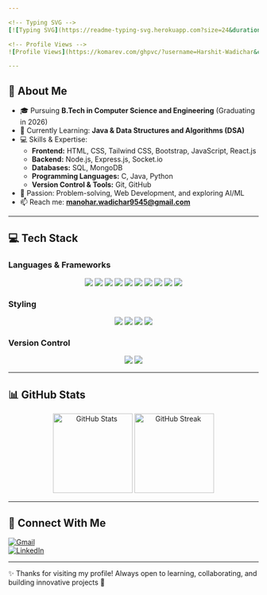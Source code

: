```yaml
---

<!-- Typing SVG -->
[![Typing SVG](https://readme-typing-svg.herokuapp.com?size=24&duration=4000&color=00F7FF&vCenter=true&multiline=true&width=600&height=80&lines=👋+Welcome+to+My+Profile!;I'm+Harshit+Wadichar+-+CSE+Student+%26+Developer)](https://git.io/typing-svg)

<!-- Profile Views -->
![Profile Views](https://komarev.com/ghpvc/?username=Harshit-Wadichar&color=blue&style=flat-square)

---
```


## 🚀 About Me
- 🎓 Pursuing **B.Tech in Computer Science and Engineering** (Graduating in 2026)  
- 🌱 Currently Learning: **Java & Data Structures and Algorithms (DSA)**  
- 💻 Skills & Expertise:  
  - **Frontend:** HTML, CSS, Tailwind CSS, Bootstrap, JavaScript, React.js  
  - **Backend:** Node.js, Express.js, Socket.io  
  - **Databases:** SQL, MongoDB  
  - **Programming Languages:** C, Java, Python  
  - **Version Control & Tools:** Git, GitHub  
- 🧠 Passion: Problem-solving, Web Development, and exploring AI/ML  
- 📫 Reach me: **manohar.wadichar9545@gmail.com**  

---

## 💻 Tech Stack

### **Languages & Frameworks**
<p align="center">
  <a href="https://en.wikipedia.org/wiki/C_(programming_language)" target="_blank"><img src="https://img.shields.io/badge/C-00599C?logo=c&logoColor=white&style=for-the-badge" /></a>
  <a href="https://www.java.com/" target="_blank"><img src="https://img.shields.io/badge/Java-007396?logo=openjdk&logoColor=white&style=for-the-badge" /></a>
  <a href="https://www.python.org/" target="_blank"><img src="https://img.shields.io/badge/Python-3776AB?logo=python&logoColor=white&style=for-the-badge" /></a>
  <a href="https://developer.mozilla.org/en-US/docs/Web/JavaScript" target="_blank"><img src="https://img.shields.io/badge/JavaScript-000000?logo=javascript&logoColor=F7DF1E&style=for-the-badge" /></a>
  <a href="https://reactjs.org/" target="_blank"><img src="https://img.shields.io/badge/React-20232A?logo=react&logoColor=61DAFB&style=for-the-badge" /></a>
  <a href="https://nodejs.org/" target="_blank"><img src="https://img.shields.io/badge/Node.js-339933?logo=node.js&logoColor=white&style=for-the-badge" /></a>
  <a href="https://expressjs.com/" target="_blank"><img src="https://img.shields.io/badge/Express.js-000000?logo=express&logoColor=white&style=for-the-badge" /></a>
  <a href="https://socket.io/" target="_blank"><img src="https://img.shields.io/badge/Socket.io-010101?logo=socketdotio&logoColor=white&style=for-the-badge" /></a>
  <a href="https://www.mongodb.com/" target="_blank"><img src="https://img.shields.io/badge/MongoDB-47A248?logo=mongodb&logoColor=white&style=for-the-badge" /></a>
  <a href="https://www.mysql.com/" target="_blank"><img src="https://img.shields.io/badge/MySQL-4479A1?logo=mysql&logoColor=white&style=for-the-badge" /></a>
</p>


### **Styling**
<p align="center">
  <a href="https://developer.mozilla.org/en-US/docs/Web/Guide/HTML/HTML5" target="_blank"><img src="https://img.shields.io/badge/HTML5-E34F26?logo=html5&logoColor=white&style=for-the-badge" /></a>
  <a href="https://developer.mozilla.org/en-US/docs/Web/CSS" target="_blank"><img src="https://img.shields.io/badge/CSS3-1572B6?logo=css3&logoColor=white&style=for-the-badge" /></a>
  <a href="https://tailwindcss.com/" target="_blank"><img src="https://img.shields.io/badge/Tailwind_CSS-38B2AC?logo=tailwindcss&logoColor=white&style=for-the-badge" /></a>
  <a href="https://getbootstrap.com/" target="_blank"><img src="https://img.shields.io/badge/Bootstrap-7952B3?logo=bootstrap&logoColor=white&style=for-the-badge" /></a>
</p>


### **Version Control**
<p align="center">
  <a href="https://git-scm.com/" target="_blank"><img src="https://img.shields.io/badge/Git-F05032?logo=git&logoColor=white&style=for-the-badge" /></a>
  <a href="https://github.com/" target="_blank"><img src="https://img.shields.io/badge/GitHub-181717?logo=github&logoColor=white&style=for-the-badge" /></a>
</p>



---

## 📊 GitHub Stats

<p align="center">
  <img src="https://github-readme-stats.vercel.app/api?username=Harshit-Wadichar&show_icons=true&theme=tokyonight" alt="GitHub Stats" height="160"/>
  <img src="https://streak-stats.demolab.com?user=Harshit-Wadichar&theme=tokyonight&hide_border=false" alt="GitHub Streak" height="160"/>
</p>

---

## 🔗 Connect With Me
[![Gmail](https://img.shields.io/badge/-Gmail-D14836?logo=gmail&logoColor=white)](mailto:manohar.wadichar9545@gmail.com)  
[![LinkedIn](https://img.shields.io/badge/-LinkedIn-blue?logo=linkedin&logoColor=white)](https://linkedin.com/in/harshit-wadichar-12b4482bb)  

---

✨ Thanks for visiting my profile! Always open to learning, collaborating, and building innovative projects 🚀


